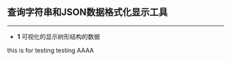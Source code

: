 ﻿
## 查询字符串和JSON数据格式化显示工具
-------------------------------------------------------

 - **1** 可视化的显示树形结构的数据

this is for testing
testing AAAA